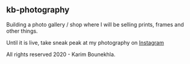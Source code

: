 ## kb-photography

Building a photo gallery / shop where I will be selling prints, frames and other things.

Until it is live, take sneak peak at my photography on [Instagram](https://www.instagram.com/karimboun/)

All rights reserved 2020 - Karim Bounekhla.
